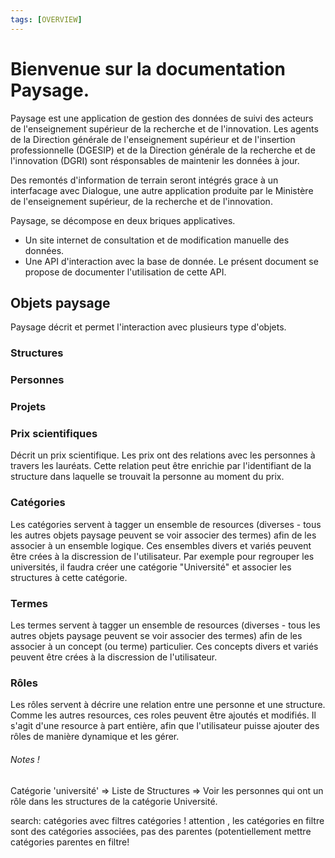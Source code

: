 ```yaml
---
tags: [OVERVIEW]
---
```


# Bienvenue sur la documentation Paysage.

Paysage est une application de gestion des données de suivi des acteurs de l'enseignement supérieur de la recherche et de l'innovation. 
Les agents de la Direction générale de l'enseignement supérieur et de l'insertion professionnelle (DGESIP) et de la Direction générale de la recherche et de l'innovation (DGRI) sont résponsables de maintenir les données à jour. 

Des remontés d'information de terrain seront intégrés grace à un interfacage avec Dialogue, une autre application produite par le Ministère de l'enseignement supérieur, de la recherche et de l'innovation.

Paysage, se décompose en deux briques applicatives.
  - Un site internet de consultation et de modification manuelle des données.
  - Une API d'interaction avec la base de donnée. Le présent document se propose de documenter l'utilisation de cette API.

## Objets paysage

Paysage décrit et permet l'interaction avec plusieurs type d'objets.

### Structures
### Personnes
### Projets
### Prix scientifiques

Décrit un prix scientifique.
Les prix ont des relations avec les personnes à travers les lauréats.
Cette relation peut être enrichie par l'identifiant de la structure dans laquelle se trouvait la personne au moment du prix.

### Catégories

Les catégories servent à tagger un ensemble de resources (diverses - tous les autres objets paysage peuvent se voir associer des termes) afin de les associer à un ensemble logique. Ces ensembles divers et variés peuvent être crées à la discression de l'utilisateur. Par exemple pour regrouper les universités, il faudra créer une catégorie "Université" et associer les structures à cette catégorie. 

### Termes

Les termes servent à tagger un ensemble de resources (diverses - tous les autres objets paysage peuvent se voir associer des termes) afin de les associer à un concept (ou terme) particulier. Ces concepts divers et variés peuvent être crées à la discression de l'utilisateur.

### Rôles

Les rôles servent à décrire une relation entre une personne et une structure.
Comme les autres resources, ces roles peuvent être ajoutés et modifiés. Il s'agit d'une resource à part entière, afin que l'utilisateur puisse ajouter des rôles de manière dynamique et les gérer.

###### Notes !

Catégorie 'université' => Liste de Structures => Voir les personnes qui ont un rôle dans les structures de la catégorie Université.

search: catégories avec filtres catégories ! attention , les catégories en filtre sont des catégories associées, pas des parentes (potentiellement mettre catégories parentes en filtre!
